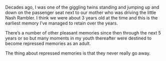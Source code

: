 Decades ago, I was one of the giggling twins standing and jumping up and down on the passenger seat next to our mother who was driving the little Nash Rambler. I think we were about 3 years old at the time and this is the earliest memory I’ve managed to retain over the years. 

There’s a number of other pleasant memories since then through the next 5 years or so but many moments in my youth thereafter were destined to become repressed memories as an adult. 

The thing about repressed memories is that they never really go away.